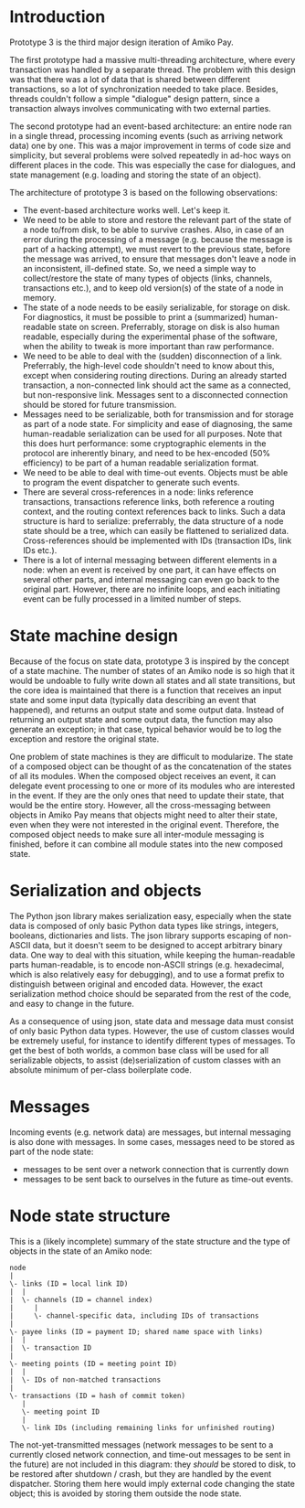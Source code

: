 Introduction
============

Prototype 3 is the third major design iteration of Amiko Pay.

The first prototype had a massive multi-threading architecture, where every
transaction was handled by a separate thread. The problem with this design was
that there was a lot of data that is shared between different transactions,
so a lot of synchronization needed to take place. Besides, threads couldn't
follow a simple "dialogue" design pattern, since a transaction always involves
communicating with two external parties.

The second prototype had an event-based architecture: an entire node ran in a
single thread, processing incoming events (such as arriving network data) one
by one. This was a major improvement in terms of code size and simplicity,
but several problems were solved repeatedly in ad-hoc ways on different places
in the code. This was especially the case for dialogues, and state management
(e.g. loading and storing the state of an object).

The architecture of prototype 3 is based on the following observations:

* The event-based architecture works well. Let's keep it.
* We need to be able to store and restore the relevant part of the state of
  a node to/from disk, to be able to survive crashes. Also, in case of an error
  during the processing of a message (e.g. because the message is part of a
  hacking attempt), we must revert to the previous state, before the message
  was arrived, to ensure that messages don't leave a node in an inconsistent,
  ill-defined state. So, we need a simple way to collect/restore the state
  of many types of objects (links, channels, transactions etc.), and to
  keep old version(s) of the state of a node in memory.
* The state of a node needs to be easily serializable, for storage on disk.
  For diagnostics, it must be possible to print a (summarized) human-readable
  state on screen. Preferrably, storage on disk is also human readable,
  especially during the experimental phase of the software, when the ability
  to tweak is more important than raw performance.
* We need to be able to deal with the (sudden) disconnection of a link.
  Preferrably, the high-level code shouldn't need to know about this, except
  when considering routing directions. During an already started transaction,
  a non-connected link should act the same as a connected, but non-responsive
  link. Messages sent to a disconnected connection should be stored for future
  transmission.
* Messages need to be serializable, both for transmission and for storage as
  part of a node state. For simplicity and ease of diagnosing, the same
  human-readable serialization can be used for all purposes. Note that this
  does hurt performance: some cryptographic elements in the protocol are
  inherently binary, and need to be hex-encoded (50% efficiency) to be part
  of a human readable serialization format.
* We need to be able to deal with time-out events. Objects must be able to
  program the event dispatcher to generate such events.
* There are several cross-references in a node: links reference transactions,
  transactions reference links, both reference a routing context, and the
  routing context references back to links. Such a data structure is hard to
  serialize: preferrably, the data structure of a node state should be a tree,
  which can easily be flattened to serialized data. Cross-references should be
  implemented with IDs (transaction IDs, link IDs etc.).
* There is a lot of internal messaging between different elements in a node:
  when an event is received by one part, it can have effects on several
  other parts, and internal messaging can even go back to the original part.
  However, there are no infinite loops, and each initiating event can be fully
  processed in a limited number of steps.


State machine design
====================

Because of the focus on state data, prototype 3 is inspired by the concept of a
state machine. The number of states of an Amiko node is so high that it would be
undoable to fully write down all states and all state transitions, but the core
idea is maintained that there is a function that receives an input state and
some input data (typically data describing an event that happened), and returns
an output state and some output data. Instead of returning an output state and
some output data, the function may also generate an exception; in that case,
typical behavior would be to log the exception and restore the original state.

One problem of state machines is they are difficult to modularize. The state of
a composed object can be thought of as the concatenation of the states of all
its modules. When the composed object receives an event, it can delegate event
processing to one or more of its modules who are interested in the event. If
they are the only ones that need to update their state, that would be the entire
story. However, all the cross-messaging between objects in Amiko Pay means that
objects might need to alter their state, even when they were not interested in
the original event. Therefore, the composed object needs to make sure all
inter-module messaging is finished, before it can combine all module states into
the new composed state.

Serialization and objects
=========================

The Python json library makes serialization easy, especially when the state
data is composed of only basic Python data types like strings, integers,
booleans, dictionaries and lists. The json library supports escaping of
non-ASCII data, but it doesn't seem to be designed to accept arbitrary binary
data. One way to deal with this situation, while keeping the human-readable
parts human-readable, is to encode non-ASCII strings (e.g. hexadecimal,
which is also relatively easy for debugging), and to use a format prefix
to distinguish between original and encoded data. However, the exact
serialization method choice should be separated from the rest of the code,
and easy to change in the future.

As a consequence of using json, state data and message data must consist of
only basic Python data types. However, the use of custom classes would be
extremely useful, for instance to identify different types of messages.
To get the best of both worlds, a common base class will be used for all
serializable objects, to assist (de)serialization of custom classes with an
absolute minimum of per-class boilerplate code.


Messages
========

Incoming events (e.g. network data) are messages, but internal messaging is also
done with messages. In some cases, messages need to be stored as part of the
node state:

* messages to be sent over a network connection that is currently down
* messages to be sent back to ourselves in the future as time-out events.


Node state structure
====================

This is a (likely incomplete) summary of the state structure and the type of
objects in the state of an Amiko node:

	node
	|
	\- links (ID = local link ID)
	|  |
	|  \- channels (ID = channel index)
	|     |
	|     \- channel-specific data, including IDs of transactions
	|
	\- payee links (ID = payment ID; shared name space with links)
	|  |
	|  \- transaction ID
	|
	\- meeting points (ID = meeting point ID)
	|  |
	|  \- IDs of non-matched transactions
	|
	\- transactions (ID = hash of commit token)
	   |
	   \- meeting point ID
	   |
	   \- link IDs (including remaining links for unfinished routing)

The not-yet-transmitted messages (network messages to be sent to a currently
closed network connection, and time-out messages to be sent in the future)
are not included in this diagram: they *should* be stored to disk, to be
restored after shutdown / crash, but they are handled by the event dispatcher.
Storing them here would imply external code changing the state object;
this is avoided by storing them outside the node state.

